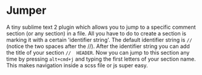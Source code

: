 Jumper
======

A tiny sublime text 2 plugin which allows you to jump to a specific comment section (or any section) in a file. All you have to do to create a section is marking it with a certain 'identifier string'. The default identifier string is `//  ` (notice the two spaces after the //). After the identifier string you can add the title of your section `//  HEADER`. Now you can jump to this section any time by pressing `alt+cmd+j` and typing the first letters of your section name. This makes navigation inside a scss file or js super easy.


